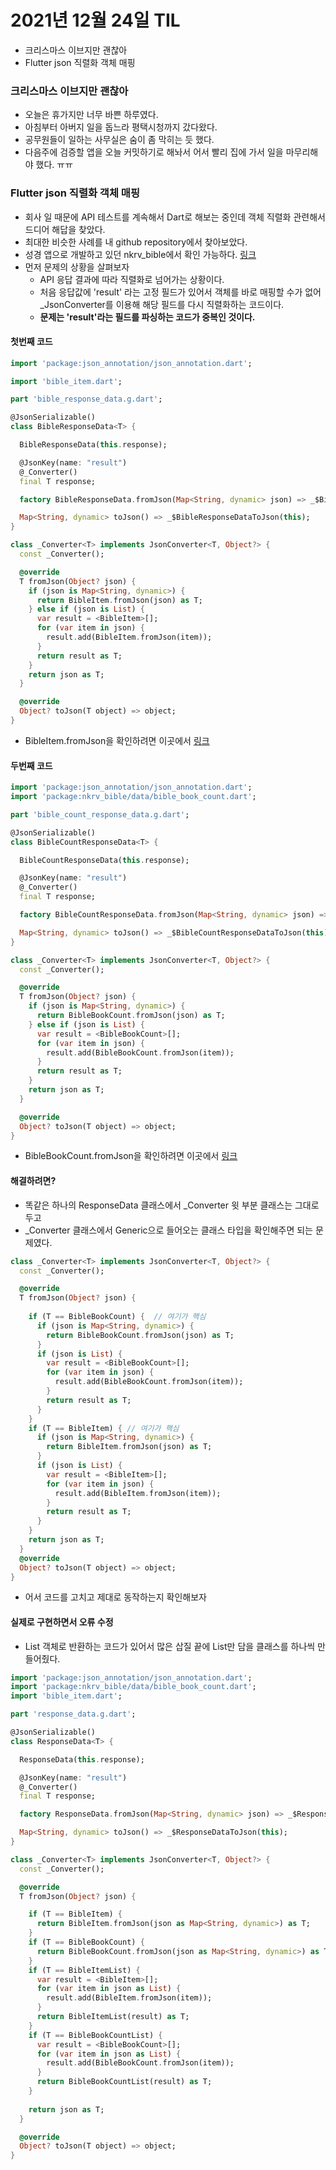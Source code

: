 # 2021년 12월 24일 TIL

- 크리스마스 이브지만 괜찮아
- Flutter json 직렬화 객체 매핑

### 크리스마스 이브지만 괜찮아
- 오늘은 휴가지만 너무 바쁜 하루였다.
- 아침부터 아버지 일을 돕느라 평택시청까지 갔다왔다.
- 공무원들이 일하는 사무실은 숨이 좀 막히는 듯 했다.
- 다음주에 검증할 앱을 오늘 커밋하기로 해놔서 어서 빨리 집에 가서 일을 마무리해야 했다. ㅠㅠ

### Flutter json 직렬화 객체 매핑
- 회사 일 때문에 API 테스트를 계속해서 Dart로 해보는 중인데 객체 직렬화 관련해서 드디어 해답을 찾았다.
- 최대한 비슷한 사례를 내 github repository에서 찾아보았다.
- 성경 앱으로 개발하고 있던 nkrv_bible에서 확인 가능하다. [링크](https://github.com/boring-km/nkrv_bible)
- 먼저 문제의 상황을 살펴보자
  - API 응답 결과에 따라 직렬화로 넘어가는 상황이다.
  - 처음 응답값에 'result' 라는 고정 필드가 있어서 객체를 바로 매핑할 수가 없어 _JsonConverter를 이용해 해당 필드를 다시 직렬화하는 코드이다.
  - **문제는 'result'라는 필드를 파싱하는 코드가 중복인 것이다.**

#### 첫번째 코드

```dart
import 'package:json_annotation/json_annotation.dart';

import 'bible_item.dart';

part 'bible_response_data.g.dart';

@JsonSerializable()
class BibleResponseData<T> {

  BibleResponseData(this.response);

  @JsonKey(name: "result")
  @_Converter()
  final T response;

  factory BibleResponseData.fromJson(Map<String, dynamic> json) => _$BibleResponseDataFromJson(json);

  Map<String, dynamic> toJson() => _$BibleResponseDataToJson(this);
}

class _Converter<T> implements JsonConverter<T, Object?> {
  const _Converter();

  @override
  T fromJson(Object? json) {
    if (json is Map<String, dynamic>) {
      return BibleItem.fromJson(json) as T;
    } else if (json is List) {
      var result = <BibleItem>[];
      for (var item in json) {
        result.add(BibleItem.fromJson(item));
      }
      return result as T;
    }
    return json as T;
  }

  @override
  Object? toJson(T object) => object;
}
```

- BibleItem.fromJson을 확인하려면 이곳에서 [링크](https://github.com/boring-km/nkrv_bible/blob/master/lib/data/bible_item.dart)

#### 두번째 코드

```dart
import 'package:json_annotation/json_annotation.dart';
import 'package:nkrv_bible/data/bible_book_count.dart';

part 'bible_count_response_data.g.dart';

@JsonSerializable()
class BibleCountResponseData<T> {

  BibleCountResponseData(this.response);

  @JsonKey(name: "result")
  @_Converter()
  final T response;

  factory BibleCountResponseData.fromJson(Map<String, dynamic> json) => _$BibleCountResponseDataFromJson(json);

  Map<String, dynamic> toJson() => _$BibleCountResponseDataToJson(this);
}

class _Converter<T> implements JsonConverter<T, Object?> {
  const _Converter();

  @override
  T fromJson(Object? json) {
    if (json is Map<String, dynamic>) {
      return BibleBookCount.fromJson(json) as T;
    } else if (json is List) {
      var result = <BibleBookCount>[];
      for (var item in json) {
        result.add(BibleBookCount.fromJson(item));
      }
      return result as T;
    }
    return json as T;
  }

  @override
  Object? toJson(T object) => object;
}
```

- BibleBookCount.fromJson을 확인하려면 이곳에서 [링크](https://github.com/boring-km/nkrv_bible/blob/master/lib/data/bible_book_count.dart)

#### 해결하려면?

- 똑같은 하나의 ResponseData 클래스에서 _Converter 윗 부분 클래스는 그대로 두고
- _Converter 클래스에서 Generic으로 들어오는 클래스 타입을 확인해주면 되는 문제였다.

```dart
class _Converter<T> implements JsonConverter<T, Object?> {
  const _Converter();

  @override
  T fromJson(Object? json) {
    
    if (T == BibleBookCount) {  // 여기가 핵심
      if (json is Map<String, dynamic>) {
        return BibleBookCount.fromJson(json) as T;
      }
      if (json is List) {
        var result = <BibleBookCount>[];
        for (var item in json) {
          result.add(BibleBookCount.fromJson(item));
        }
        return result as T;
      }
    } 
    if (T == BibleItem) { // 여기가 핵심
      if (json is Map<String, dynamic>) {
        return BibleItem.fromJson(json) as T;
      }
      if (json is List) {
        var result = <BibleItem>[];
        for (var item in json) {
          result.add(BibleItem.fromJson(item));
        }
        return result as T;
      }
    }
    return json as T;
  }
  @override
  Object? toJson(T object) => object;
}
```

- 어서 코드를 고치고 제대로 동작하는지 확인해보자

#### 실제로 구현하면서 오류 수정
- List 객체로 반환하는 코드가 있어서 많은 삽질 끝에 List만 담을 클래스를 하나씩 만들어줬다. 

```dart
import 'package:json_annotation/json_annotation.dart';
import 'package:nkrv_bible/data/bible_book_count.dart';
import 'bible_item.dart';

part 'response_data.g.dart';

@JsonSerializable()
class ResponseData<T> {

  ResponseData(this.response);

  @JsonKey(name: "result")
  @_Converter()
  final T response;

  factory ResponseData.fromJson(Map<String, dynamic> json) => _$ResponseDataFromJson(json);

  Map<String, dynamic> toJson() => _$ResponseDataToJson(this);
}

class _Converter<T> implements JsonConverter<T, Object?> {
  const _Converter();

  @override
  T fromJson(Object? json) {

    if (T == BibleItem) {
      return BibleItem.fromJson(json as Map<String, dynamic>) as T;
    }
    if (T == BibleBookCount) {
      return BibleBookCount.fromJson(json as Map<String, dynamic>) as T;
    }
    if (T == BibleItemList) {
      var result = <BibleItem>[];
      for (var item in json as List) {
        result.add(BibleItem.fromJson(item));
      }
      return BibleItemList(result) as T;
    }
    if (T == BibleBookCountList) {
      var result = <BibleBookCount>[];
      for (var item in json as List) {
        result.add(BibleBookCount.fromJson(item));
      }
      return BibleBookCountList(result) as T;
    }
    
    return json as T;
  }

  @override
  Object? toJson(T object) => object;
}
```